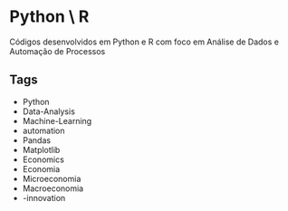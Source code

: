 # Python \ R 
Códigos desenvolvidos em Python e R com foco em Análise de Dados e Automação de Processos

## Tags
- Python
- Data-Analysis
- Machine-Learning
- automation
- Pandas
- Matplotlib
- Economics
- Economia
- Microeconomia
- Macroeconomia
- -innovation
